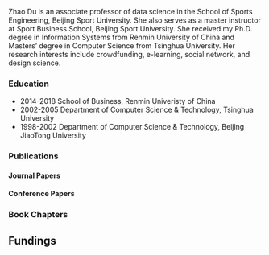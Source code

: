 Zhao Du is an associate professor of data science in the School of Sports Engineering, Beijing Sport University. She also serves as a master instructor at Sport Business School, Beijing Sport University. She received my Ph.D. degree in Information Systems from Renmin University of China and Masters’ degree in Computer Science from Tsinghua University. Her research interests include crowdfunding, e-learning, social network, and design science.


### Education
* 2014-2018 School of Business, Renmin Univeristy of China
* 2002-2005 Department of Computer Science & Technology, Tsinghua University
* 1998-2002 Department of Computer Science & Technology, Beijing JiaoTong University

### Publications

#### Journal Papers


#### Conference Papers


### Book Chapters


## Fundings


